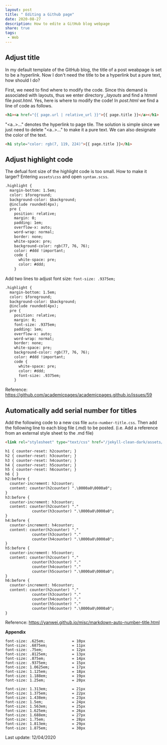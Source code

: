 ```yaml
---
layout: post
title: " Editing a Github page"
date: 2020-08-27
description: How to edite a GitHub blog webpage
share: true
tags:
 - Web
---
```


## Adjust title

In my default template of the GitHub blog, the title of a post weabpage is set to be a hyperlink. Now I don't need the title to be a hyperlink but a pure text, how should I do?

First, we need to find where to modify the code. Since this demand is associated with layouts, thus we enter directory *_layouts* and find a htmml file *post.html*. Yes, here is where to modify the code! In *post.html* we find a line of code as follows.

```html
<h1><a href="{{ page.url | relative_url }}">{{ page.title }}</a></h1>
```
"<a..>...</a>" denotes the hyperlink to page tile. The solution is simple since we just need to delete "<a..>...</a>" to make it a pure text. We can also designate the color of the text.

```html
<h1 style="color: rgb(7, 119, 224)">{{ page.title }}</h1>
```

## Adjust highlight code 

The defual font size of the highlight code is too small. How to make it larger?
Entering `assets\css` and open `syntax.scss`. 
```markdown
.highlight {
  margin-bottom: 1.5em;
  color: $foreground;
  background-color: $background;
  @include rounded(4px);
  pre {
    position: relative;
    margin: 0;
    padding: 1em;
    overflow-x: auto;
    word-wrap: normal;
    border: none;
    white-space: pre;
    background-color: rgb(77, 76, 76);
    color: #ddd !important;
    code {
      white-space: pre;
      color: #ddd;
    }
```

Add two lines to adjust font size: `font-size: .9375em;`

```markdown
.highlight {
  margin-bottom: 1.5em;
  color: $foreground;
  background-color: $background;
  @include rounded(4px);
  pre {
    position: relative;
    margin: 0;
    font-size: .9375em;
    padding: 1em;
    overflow-x: auto;
    word-wrap: normal;
    border: none;
    white-space: pre;
    background-color: rgb(77, 76, 76);
    color: #ddd !important;
    code {
      white-space: pre;
      color: #ddd;
      font-size: .9375em;
    }
```

Reference: <https://github.com/academicpages/academicpages.github.io/issues/59>


##  Automatically add serial number for titles

Add the following code to a new css file `auto-number-title.css`. Then add the following line to each blog file (.md) to be posted. (i.e. Add a reference from an external style sheet to the .md file)

```markdown
<link rel="stylesheet" type="text/css" href="/jekyll-clean-dark/assets/css/auto-number-title.css"/>
```

```html
h1 { counter-reset: h2counter; }
h2 { counter-reset: h3counter; }
h3 { counter-reset: h4counter; }
h4 { counter-reset: h5counter; }
h5 { counter-reset: h6counter; }
h6 { }
h2:before {
  counter-increment: h2counter;
  content: counter(h2counter) ".\0000a0\0000a0";
}
h3:before {
  counter-increment: h3counter;
  content: counter(h2counter) "."
            counter(h3counter) ".\0000a0\0000a0";
}
h4:before {
  counter-increment: h4counter;
  content: counter(h2counter) "."
            counter(h3counter) "."
            counter(h4counter) ".\0000a0\0000a0";
}
h5:before {
  counter-increment: h5counter;
  content: counter(h2counter) "."
            counter(h3counter) "."
            counter(h4counter) "."
            counter(h5counter) ".\0000a0\0000a0";
}
h6:before {
  counter-increment: h6counter;
  content: counter(h2counter) "."
            counter(h3counter) "."
            counter(h4counter) "."
            counter(h5counter) "."
            counter(h6counter) ".\0000a0\0000a0";
}
```
Reference: <https://yanwei.github.io/misc/markdown-auto-number-title.html>

**Appendix**

    font-size: .625em;            = 10px 
    font-size: .6875em;           = 11px 
    font-size: .75em;             = 12px 
    font-size: .8125em;           = 13px 
    font-size: .875em;            = 14px
    font-size: .9375em;           = 15px
    font-size: 1.0625em;          = 17px
    font-size: 1.125em;           = 18px     
    font-size: 1.188em;           = 19px      
    font-size: 1.25em;            = 20px   
        
    font-size: 1.313em;           = 21px        
    font-size: 1.375em;           = 22px         
    font-size: 1.438em;           = 23px         
    font-size: 1.5em;             = 24px
    font-size: 1.563em;           = 25px         
    font-size: 1.625em;           = 26px          
    font-size: 1.688em;           = 27px         
    font-size: 1.75em;            = 28px         
    font-size: 1.813em;           = 29px          
    font-size: 1.875em;           = 30px  

Last update: 12/04/2020

<link rel="stylesheet" type="text/css" href="/jekyll-clean-dark/assets/css/auto-number-title.css"/>
